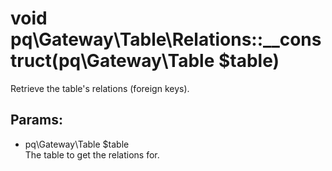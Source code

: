 # void pq\Gateway\Table\Relations::__construct(pq\Gateway\Table $table)

Retrieve the table's relations (foreign keys).

## Params:

* pq\Gateway\Table $table  
  The table to get the relations for.


